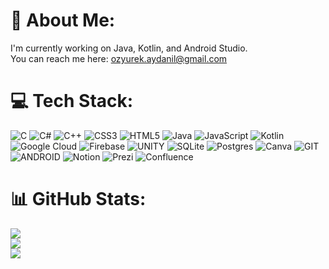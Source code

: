 # 💫 About Me:
I'm currently working on Java, Kotlin, and Android Studio.  <br>You can reach me here: ozyurek.aydanil@gmail.com 

# 💻 Tech Stack:
![C](https://img.shields.io/badge/c-%2300599C.svg?style=flat-square&logo=c&logoColor=white) ![C#](https://img.shields.io/badge/c%23-%23239120.svg?style=flat-square&logo=c-sharp&logoColor=white) ![C++](https://img.shields.io/badge/c++-%2300599C.svg?style=flat-square&logo=c%2B%2B&logoColor=white) ![CSS3](https://img.shields.io/badge/css3-%231572B6.svg?style=flat-square&logo=css3&logoColor=white) ![HTML5](https://img.shields.io/badge/html5-%23E34F26.svg?style=flat-square&logo=html5&logoColor=white) ![Java](https://img.shields.io/badge/java-%23ED8B00.svg?style=flat-square&logo=java&logoColor=white) ![JavaScript](https://img.shields.io/badge/javascript-%23323330.svg?style=flat-square&logo=javascript&logoColor=%23F7DF1E) ![Kotlin](https://img.shields.io/badge/kotlin-%230095D5.svg?style=flat-square&logo=kotlin&logoColor=white) ![Google Cloud](https://img.shields.io/badge/Google%20Cloud-%234285F4.svg?style=flat-square&logo=google-cloud&logoColor=white) ![Firebase](https://img.shields.io/badge/firebase-%23039BE5.svg?style=flat-square&logo=firebase) ![UNITY](https://img.shields.io/badge/Unity-%2320232a.svg?style=flat-square&logo=unity&logoColor=white) ![SQLite](https://img.shields.io/badge/sqlite-%2307405e.svg?style=flat-square&logo=sqlite&logoColor=white) ![Postgres](https://img.shields.io/badge/postgres-%23316192.svg?style=flat-square&logo=postgresql&logoColor=white) ![Canva](https://img.shields.io/badge/Canva-%2300C4CC.svg?style=flat-square&logo=Canva&logoColor=white) ![GIT](https://img.shields.io/badge/Git-fc6d26?style=flat-square&logo=git&logoColor=white) ![ANDROID](https://img.shields.io/badge/android-%2320232a.svg?style=flat-square&logo=android&logoColor=%a4c639) ![Notion](https://img.shields.io/badge/Notion-%23000000.svg?style=flat-square&logo=notion&logoColor=white) ![Prezi](https://img.shields.io/badge/Prezi-%23000000.svg?style=flat-square&logo=Prezi&logoColor=white) ![Confluence](https://img.shields.io/badge/confluence-%23172BF4.svg?style=flat-square&logo=confluence&logoColor=white)
# 📊 GitHub Stats:
![](https://github-readme-stats.vercel.app/api?username=aydozy&theme=dark&hide_border=false&include_all_commits=false&count_private=true)<br/>
![](https://github-readme-streak-stats.herokuapp.com/?user=aydozy&theme=dark&hide_border=false)<br/>
![](https://github-readme-stats.vercel.app/api/top-langs/?username=aydozy&theme=dark&hide_border=false&include_all_commits=false&count_private=true&layout=compact)


<!-- Proudly created with GPRM ( https://gprm.itsvg.in ) -->
